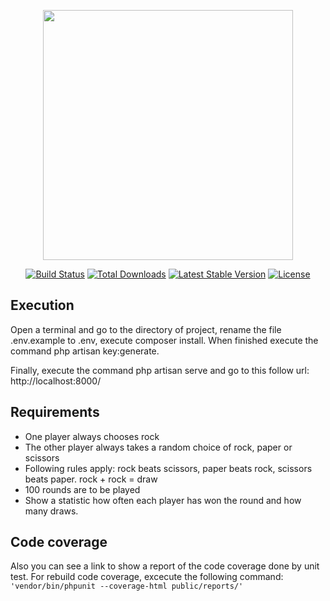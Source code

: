 <p align="center"><img src="https://res.cloudinary.com/dtfbvvkyp/image/upload/v1566331377/laravel-logolockup-cmyk-red.svg" width="400"></p>

<p align="center">
<a href="https://travis-ci.org/laravel/framework"><img src="https://travis-ci.org/laravel/framework.svg" alt="Build Status"></a>
<a href="https://packagist.org/packages/laravel/framework"><img src="https://poser.pugx.org/laravel/framework/d/total.svg" alt="Total Downloads"></a>
<a href="https://packagist.org/packages/laravel/framework"><img src="https://poser.pugx.org/laravel/framework/v/stable.svg" alt="Latest Stable Version"></a>
<a href="https://packagist.org/packages/laravel/framework"><img src="https://poser.pugx.org/laravel/framework/license.svg" alt="License"></a>
</p>

## Execution

Open a terminal and go to the directory of project, rename the file .env.example to .env, execute composer install. When finished execute the command php artisan key:generate.

Finally, execute the command php artisan serve and go to this follow url: http://localhost:8000/

## Requirements

- One player always chooses rock
- The other player always takes a random choice of rock, paper or scissors
- Following rules apply: rock beats scissors, paper beats rock, scissors beats paper. rock + rock = draw
- 100 rounds are to be played
- Show a statistic how often each player has won the round and how many draws.

## Code coverage

Also you can see a link to show a report of the code coverage done by unit test.
For rebuild code coverage, excecute the following command: 
`'vendor/bin/phpunit --coverage-html public/reports/'`
